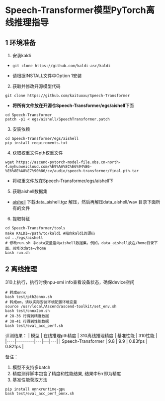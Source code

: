 # Speech-Transformer模型PyTorch离线推理指导

## 1 环境准备

1. 安装kaldi

- `git clone https://github.com/kaldi-asr/kaldi`

- 请根据INSTALL文件中Option 1安装

2. 获取并修改开源模型代码  

```shell
git clone https://github.com/kaituoxu/Speech-Transformer
```
- **将所有文件放在开源仓Speech-Transformer/egs/aishell**下面

```shell
cd Speech-Transformer
patch -p1 < egs/aishell/SpeechTransformer.patch
```
3. 安装依赖

```shell
cd Speech-Transformer/egs/aishell
pip install requirements.txt
```

4. 获取权重文件pth权重文件

```shell
wget https://ascend-pytorch-model-file.obs.cn-north-4.myhuaweicloud.com/%E9%AA%8C%E6%94%B6-%E6%8E%A8%E7%90%86/cv/audio/speech-transformer/final.pth.tar
```

- 将权重文件放在Speech-Transformer/egs/aishell下

5. 获取aishell数据集

- [aishell](http://www.openslr.org/33/) 下载data_aishell.tgz 解压，然后再解压data_aishell/wav 目录下面所有的文件

6. 提取特征

```shell
cd Speech-Transformer/tools
make KALDI=/path/to/kaldi #指向kaldi的源码
cd ../egs/aishell
# 修改run.sh 中data变量指向aishell数据集，例如，data_aishell放在/home目录下面，则修改data=/home
bash run.sh
```

## 2 离线推理

310上执行，执行时使npu-smi info查看设备状态，确保device空闲

```shell
# 转成onnx
bash test/pth2onnx.sh
# 转成om，请以实际安装环境配置环境变量
source /usr/local/Ascend/ascend-toolkit/set_env.sh
bash test/onnx2om.sh
# 28-36 行得到精度数据
# 38-41 行得到性能数据
bash test/eval_acc_perf.sh
```


评测结果：
| 模型 | 在线推理pth精度 | 310离线推理精度  | 基准性能  | 310性能  |
|----|---------|---|---|---|
|  Speech-Transformer  |    9.8     | 9.9  | 0.83fps | 0.82fps |

备注：
1. 模型不支持多batch
2. 精度测评脚本包含了精度和性能结果, 结果中Err即为精度
3. 基准性能获取方法

```shell
pip install onnxruntime-gpu
bash test/eval_acc_perf_onnx.sh
```

